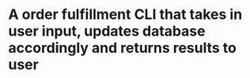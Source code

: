 # A order fulfillment CLI that takes in user input, updates database accordingly and returns results to user
